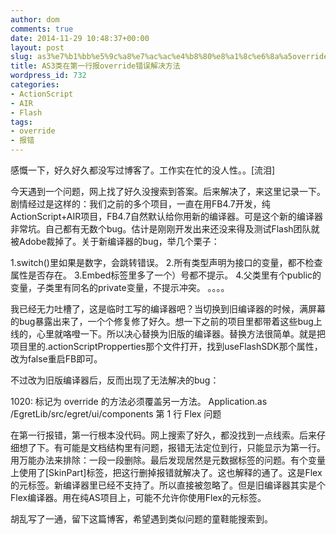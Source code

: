 ```yaml
---
author: dom
comments: true
date: 2014-11-29 10:48:37+00:00
layout: post
slug: as3%e7%b1%bb%e5%9c%a8%e7%ac%ac%e4%b8%80%e8%a1%8c%e6%8a%a5override%e9%94%99%e8%af%af%e8%a7%a3%e5%86%b3%e6%96%b9%e6%b3%95
title: AS3类在第一行报override错误解决方法
wordpress_id: 732
categories:
- ActionScript
- AIR
- Flash
tags:
- override
- 报错
---
```


感慨一下，好久好久都没写过博客了。工作实在忙的没人性。。[流泪]

今天遇到一个问题，网上找了好久没搜索到答案。后来解决了，来这里记录一下。剧情经过是这样的：我们之前的多个项目，一直在用FB4.7开发，纯ActionScript+AIR项目，FB4.7自然默认给你用新的编译器。可是这个新的编译器非常坑。自己都有无数个bug。估计是刚刚开发出来还没来得及测试Flash团队就被Adobe裁掉了。关于新编译器的bug，举几个栗子：

1.switch()里如果是数字，会跳转错误。
2.所有类型声明为接口的变量，都不检查属性是否存在。
3.Embed标签里多了一个）号都不提示。
4.父类里有个public的变量，子类里有同名的private变量，不提示冲突。
。。。。

我已经无力吐槽了，这是临时工写的编译器吧？当切换到旧编译器的时候，满屏幕的bug暴露出来了，一个个修复修了好久。想一下之前的项目里都带着这些bug上线的，心里就咯噔一下。所以决心替换为旧版的编译器。替换方法很简单。就是把项目里的.actionScriptPropperties那个文件打开，找到useFlashSDK那个属性，改为false重启FB即可。

不过改为旧版编译器后，反而出现了无法解决的bug：

1020: 标记为 override 的方法必须覆盖另一方法。	Application.as	/EgretLib/src/egret/ui/components	第 1 行	Flex 问题

在第一行报错，第一行根本没代码。网上搜索了好久，都没找到一点线索。后来仔细想了下。有可能是文档结构里有问题，报错无法定位到行，只能显示为第一行。用万能办法来排除：一段一段删除。最后发现居然是元数据标签的问题。有个变量上使用了[SkinPart]标签，把这行删掉报错就解决了。这也解释的通了。这是Flex的元标签。新编译器里已经不支持了。所以直接被忽略了。但是旧编译器其实是个Flex编译器。用在纯AS项目上，可能不允许你使用Flex的元标签。

胡乱写了一通，留下这篇博客，希望遇到类似问题的童鞋能搜索到。

